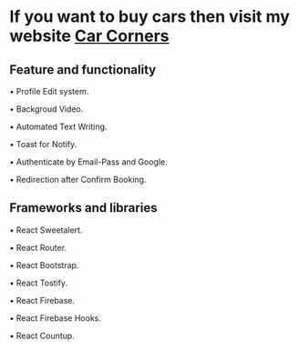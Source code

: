 # If you want to buy cars then visit my website [Car Corners](https://assignment-11-car.web.app/)

## Feature and functionality 

• Profile Edit system.

• Backgroud Video.

• Automated Text Writing.

• Toast for Notify.

• Authenticate by Email-Pass and Google.

• Redirection after Confirm Booking.

## Frameworks and libraries
• React Sweetalert.

• React Router.

• React Bootstrap.

• React Tostify.

• React Firebase.

• React Firebase Hooks.

• React Countup.
